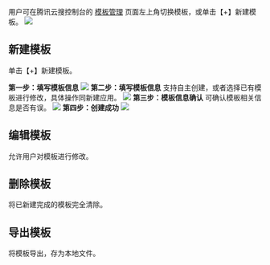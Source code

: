 用户可在腾讯云搜控制台的 [模板管理](https://console.cloud.tencent.com/yunso/template_info.cgi) 页面左上角切换模板，或单击【+】新建模板。
![](https://main.qcloudimg.com/raw/ed18d20fa6b74fa23b662b1bdc6cb172.png)

## 新建模板
单击【+】新建模板。

**第一步：填写模板信息**
![](https://main.qcloudimg.com/raw/777b4734105e6ff353b5af020c292910.png)
**第二步：填写模板信息**
支持自主创建，或者选择已有模板进行修改，具体操作同新建应用。
![](https://main.qcloudimg.com/raw/5451134d10a090b7ef189db0521af365.png)
**第三步：模板信息确认**
可确认模板相关信息是否有误。
![](https://main.qcloudimg.com/raw/c8c487786ddf641a0a8525f2e1aa7d56.png)
**第四步：创建成功**
![](https://main.qcloudimg.com/raw/9526356d66f2fc6041ab8699ca0bb8c7.png)

## 编辑模板
允许用户对模板进行修改。

## 删除模板
将已新建完成的模板完全清除。

## 导出模板
将模板导出，存为本地文件。
